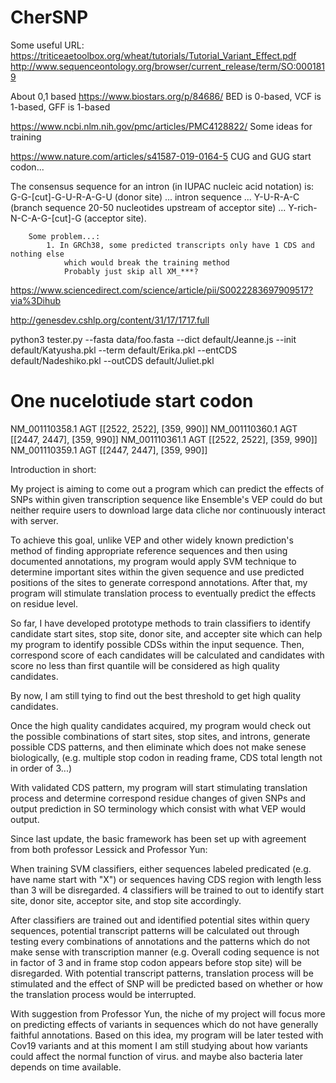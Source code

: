 # CherSNP

Some useful URL:
https://triticeaetoolbox.org/wheat/tutorials/Tutorial_Variant_Effect.pdf
http://www.sequenceontology.org/browser/current_release/term/SO:0001819

About 0,1 based
https://www.biostars.org/p/84686/
BED is 0-based, VCF is 1-based, GFF is 1-based

https://www.ncbi.nlm.nih.gov/pmc/articles/PMC4128822/
Some ideas for training

https://www.nature.com/articles/s41587-019-0164-5
CUG and GUG start codon...

The consensus sequence for an intron (in IUPAC nucleic acid notation) is: G-G-[cut]-G-U-R-A-G-U (donor site) ... intron sequence ... Y-U-R-A-C (branch sequence 20-50 nucleotides upstream of acceptor site) ... Y-rich-N-C-A-G-[cut]-G (acceptor site).


		Some problem...:
			1. In GRCh38, some predicted transcripts only have 1 CDS and nothing else
				which would break the training method
				Probably just skip all XM_***?

https://www.sciencedirect.com/science/article/pii/S0022283697909517?via%3Dihub

http://genesdev.cshlp.org/content/31/17/1717.full

python3 tester.py --fasta data/foo.fasta --dict default/Jeanne.js --init default/Katyusha.pkl --term default/Erika.pkl --entCDS default/Nadeshiko.pkl --outCDS default/Juliet.pkl

# One nucelotiude start codon
NM_001110358.1 AGT [[2522, 2522], [359, 990]]
NM_001110360.1 AGT [[2447, 2447], [359, 990]]
NM_001110361.1 AGT [[2522, 2522], [359, 990]]
NM_001110359.1 AGT [[2447, 2447], [359, 990]]

Introduction in short:

My project is aiming to come out a program which can predict the effects of SNPs within given transcription sequence like Ensemble's VEP could do but neither require users to download large data cliche nor continuously interact with server.

To achieve this goal, unlike VEP and other widely known prediction's method of finding appropriate reference sequences and then using documented annotations, my program would apply SVM technique to determine important sites within the given sequence and use predicted positions of the sites to generate correspond annotations. After that, my program will stimulate translation process to eventually predict the effects on residue level.

So far, I have developed prototype methods to train classifiers to identify candidate start sites, stop site, donor site, and accepter site which can help my program to identify possible CDSs within the input sequence. Then, correspond score of each candidates will be calculated and candidates with score no less than first quantile will be considered as high quality candidates.

By now, I am still tying to find out the best threshold to get high quality candidates.

Once the high quality candidates acquired, my program would check out the possible combinations of start sites, stop sites, and introns, generate possible CDS patterns, and then eliminate which does not make senese biologically, (e.g. multiple stop codon in reading frame, CDS total length not in order of 3...)

With validated CDS pattern, my program will start stimulating translation process and determine correspond residue changes of given SNPs and output prediction in SO terminology which consist with what VEP would output.

Since last update, the basic framework has been set up with agreement from both professor Lessick and Professor Yun:

When training SVM classifiers, either sequences labeled predicated (e.g. have name start with "X") or sequences having CDS region with length less than 3 will be disregarded. 4 classifiers will be trained to out to identify start site, donor site, acceptor site, and stop site accordingly.

After classifiers are trained out and identified potential sites within query sequences, potential transcript patterns will be calculated out through testing every combinations of annotations and the patterns which do not make sense with transcription manner (e.g. Overall coding sequence is not in factor of 3 and in frame stop codon appears before stop site) will be disregarded. With potential transcript patterns, translation process will be stimulated and the effect of SNP will be predicted based on whether or how the translation process would be interrupted.

With suggestion from Professor Yun, the niche of my project will focus more on predicting effects of variants in sequences which do not have generally faithful annotations. Based on this idea, my program will be later tested with Cov19 variants and at this moment I am still studying about how variants could affect the normal function of virus. and maybe also bacteria later depends on time available.

